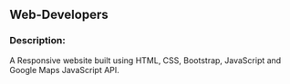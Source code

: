 ## Web-Developers
### Description:
<p>A Responsive website built using HTML, CSS, Bootstrap, JavaScript and Google Maps JavaScript API.<br></p>
